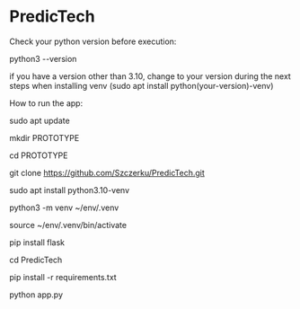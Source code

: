# PredicTech

Check your python version before execution:

python3 --version

if you have a version other than 3.10, change to your version during the next steps when installing venv 
(sudo apt install python(your-version)-venv)

How to run the app:

sudo apt update

mkdir PROTOTYPE

cd PROTOTYPE

git clone https://github.com/Szczerku/PredicTech.git

sudo apt install python3.10-venv

python3 -m venv ~/env/.venv

source ~/env/.venv/bin/activate

pip install flask

cd PredicTech

pip install -r requirements.txt

python app.py






